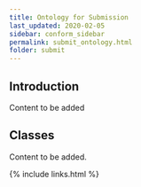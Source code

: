 ```yaml
---
title: Ontology for Submission
last_updated: 2020-02-05
sidebar: conform_sidebar
permalink: submit_ontology.html
folder: submit
---
```


## Introduction

<font class='toBeAdded'>Content to be added</font>

## Classes

<font class='toBeAdded'>Content to be added.</font>

{% include links.html %}
